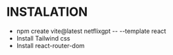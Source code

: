# INSTALATION

- npm create vite@latest netflixgpt -- --template react
- Install Tailwind css
- Install react-router-dom
